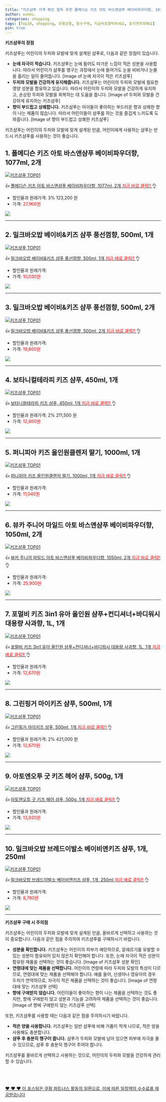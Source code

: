 ```yaml
---
title: "키즈샴푸 가격 확인 필독 추천 폴메디슨 키즈 아토 바스앤샴푸 베이비파우더향, 1077ml, 2개 비교 장점 구매가이드"
author: eunmi.
categories: shopping
tags: [Top10, shopping, 유행상품, 필수구매, 지금바로클릭하세요, 놓치면후회해요]
pin: true
---
```

**키즈샴푸의 장점**

키즈샴푸는 어린이의 두피와 모발에 맞게 설계된 샴푸로, 다음과 같은 장점이 있습니다.

* **눈에 자극이 적습니다.** 키즈샴푸는 눈에 들어도 따가운 느낌이 적은 성분을 사용합니다. 따라서 어린이가 샴푸를 헹구는 과정에서 눈에 들어가도 눈을 비비거나 눈물을 흘리는 일이 줄어듭니다.
[Image of 눈에 자극이 적은 키즈샴푸]
* **두피와 모발을 건강하게 유지해줍니다.** 키즈샴푸는 어린이의 두피와 모발에 필요한 영양 성분을 함유하고 있습니다. 따라서 어린이의 두피와 모발을 건강하게 유지하고, 손상된 두피와 모발을 회복하는 데 도움을 줍니다.
[Image of 두피와 모발을 건강하게 유지하는 키즈샴푸]
* **향이 부드럽고 상쾌합니다.** 키즈샴푸는 아이들이 좋아하는 부드러운 향과 상쾌한 향이 나는 제품이 많습니다. 따라서 어린이들이 샴푸를 하는 것을 즐겁게 느끼도록 도와줍니다.
[Image of 향이 부드럽고 상쾌한 키즈샴푸]

키즈샴푸는 어린이의 두피와 모발에 맞게 설계된 만큼, 어린이에게 사용하는 샴푸는 반드시 키즈샴푸를 사용하는 것이 좋습니다.

   

## 1. 폴메디슨 키즈 아토 바스앤샴푸 베이비파우더향, 1077ml, 2개

[![키즈샴푸 TOP01](https://thumbnail7.coupangcdn.com/thumbnails/remote/230x230ex/image/retail/images/1848404529807115-2f53518b-95a7-414a-8f80-d5316e54cefb.jpg)](https://link.coupang.com/re/AFFSDP?lptag=AF3617701&subid=GithubCoopas&pageKey=6704416128&traceid=V0-153&itemId=3046958774&vendorItemId=71034993021)


👍 [폴메디슨 키즈 아토 바스앤샴푸 베이비파우더향, 1077ml, 2개 <font color=red> 지금 바로 클릭!! </font> ](https://link.coupang.com/re/AFFSDP?lptag=AF3617701&subid=GithubCoopas&pageKey=6704416128&traceid=V0-153&itemId=3046958774&vendorItemId=71034993021) 👌 


- 할인율과 원래가격: 3%  123,200   원
- 가격: <span style='color:red'>27,900원</span>

[![](/discount_price.png)](https://link.coupang.com/re/AFFSDP?lptag=AF3617701&subid=GithubCoopas&pageKey=6704416128&traceid=V0-153&itemId=3046958774&vendorItemId=71034993021)

---


   

## 2. 밀크바오밥 베이비&키즈 샴푸 풍선껌향, 500ml, 1개

[![키즈샴푸 TOP01](https://thumbnail7.coupangcdn.com/thumbnails/remote/230x230ex/image/retail/images/2017782876838297-f22c423f-7a0f-499c-876d-bb519dd5b38f.jpg)](https://link.coupang.com/re/AFFSDP?lptag=AF3617701&subid=GithubCoopas&pageKey=1391953247&traceid=V0-153&itemId=17095881992&vendorItemId=3158660451)


👍 [밀크바오밥 베이비&키즈 샴푸 풍선껌향, 500ml, 1개 <font color=red> 지금 바로 클릭!! </font> ](https://link.coupang.com/re/AFFSDP?lptag=AF3617701&subid=GithubCoopas&pageKey=1391953247&traceid=V0-153&itemId=17095881992&vendorItemId=3158660451) 👌 


- 할인율과 원래가격: 
- 가격: <span style='color:red'>10,030원</span>

[![](/discount_price.png)](https://link.coupang.com/re/AFFSDP?lptag=AF3617701&subid=GithubCoopas&pageKey=1391953247&traceid=V0-153&itemId=17095881992&vendorItemId=3158660451)

---


   

## 3. 밀크바오밥 베이비&키즈 샴푸 풍선껌향, 500ml, 2개

[![키즈샴푸 TOP01](https://thumbnail7.coupangcdn.com/thumbnails/remote/230x230ex/image/retail/images/14956037113692405-f53dc659-fa8f-49aa-bdef-3151ba913ebd.jpg)](https://link.coupang.com/re/AFFSDP?lptag=AF3617701&subid=GithubCoopas&pageKey=1391953247&traceid=V0-153&itemId=14108540598&vendorItemId=70740733652)


👍 [밀크바오밥 베이비&키즈 샴푸 풍선껌향, 500ml, 2개 <font color=red> 지금 바로 클릭!! </font> ](https://link.coupang.com/re/AFFSDP?lptag=AF3617701&subid=GithubCoopas&pageKey=1391953247&traceid=V0-153&itemId=14108540598&vendorItemId=70740733652) 👌 


- 할인율과 원래가격: 
- 가격: <span style='color:red'>19,800원</span>

[![](/discount_price.png)](https://link.coupang.com/re/AFFSDP?lptag=AF3617701&subid=GithubCoopas&pageKey=1391953247&traceid=V0-153&itemId=14108540598&vendorItemId=70740733652)

---


   

## 4. 보타니컬테라피 키즈 샴푸, 450ml, 1개

[![키즈샴푸 TOP01](https://thumbnail9.coupangcdn.com/thumbnails/remote/230x230ex/image/retail/images/1508307399121488-18fa5020-83e6-4431-86d8-172931b05a5a.jpg)](https://link.coupang.com/re/AFFSDP?lptag=AF3617701&subid=GithubCoopas&pageKey=206029724&traceid=V0-153&itemId=607221627&vendorItemId=4592679509)


👍 [보타니컬테라피 키즈 샴푸, 450ml, 1개 <font color=red> 지금 바로 클릭!! </font> ](https://link.coupang.com/re/AFFSDP?lptag=AF3617701&subid=GithubCoopas&pageKey=206029724&traceid=V0-153&itemId=607221627&vendorItemId=4592679509) 👌 


- 할인율과 원래가격: 2%  211,500   원
- 가격: <span style='color:red'>12,800원</span>

[![](/discount_price.png)](https://link.coupang.com/re/AFFSDP?lptag=AF3617701&subid=GithubCoopas&pageKey=206029724&traceid=V0-153&itemId=607221627&vendorItemId=4592679509)

---


   

## 5. 퍼니피아 키즈 올인원클렌저 딸기, 1000ml, 1개

[![키즈샴푸 TOP01](https://thumbnail9.coupangcdn.com/thumbnails/remote/230x230ex/image/retail/images/2020/07/09/13/0/9a3b0742-e822-48f4-b239-c90adf0c8f1d.jpg)](https://link.coupang.com/re/AFFSDP?lptag=AF3617701&subid=GithubCoopas&pageKey=1804982732&traceid=V0-153&itemId=3071241793&vendorItemId=71059159459)


👍 [퍼니피아 키즈 올인원클렌저 딸기, 1000ml, 1개 <font color=red> 지금 바로 클릭!! </font> ](https://link.coupang.com/re/AFFSDP?lptag=AF3617701&subid=GithubCoopas&pageKey=1804982732&traceid=V0-153&itemId=3071241793&vendorItemId=71059159459) 👌 


- 할인율과 원래가격: 
- 가격: <span style='color:red'>11,040원</span>

[![](/discount_price.png)](https://link.coupang.com/re/AFFSDP?lptag=AF3617701&subid=GithubCoopas&pageKey=1804982732&traceid=V0-153&itemId=3071241793&vendorItemId=71059159459)

---


   

## 6. 뷰카 주니어 마일드 아토 바스앤샴푸 베이비파우더향, 1050ml, 2개

[![키즈샴푸 TOP01](https://thumbnail7.coupangcdn.com/thumbnails/remote/230x230ex/image/retail/images/292227579971064-da0d4586-7eee-4fbe-801e-fe43f4f75225.jpg)](https://link.coupang.com/re/AFFSDP?lptag=AF3617701&subid=GithubCoopas&pageKey=7495075714&traceid=V0-153&itemId=19607463934&vendorItemId=86714521106)


👍 [뷰카 주니어 마일드 아토 바스앤샴푸 베이비파우더향, 1050ml, 2개 <font color=red> 지금 바로 클릭!! </font> ](https://link.coupang.com/re/AFFSDP?lptag=AF3617701&subid=GithubCoopas&pageKey=7495075714&traceid=V0-153&itemId=19607463934&vendorItemId=86714521106) 👌 


- 할인율과 원래가격: 
- 가격: <span style='color:red'>25,900원</span>

[![](/discount_price.png)](https://link.coupang.com/re/AFFSDP?lptag=AF3617701&subid=GithubCoopas&pageKey=7495075714&traceid=V0-153&itemId=19607463934&vendorItemId=86714521106)

---


   

## 7. 포멀비 키즈 3in1 유아 올인원 샴푸+컨디셔너+바디워시 대용량 사과향, 1L, 1개

[![키즈샴푸 TOP01](https://thumbnail6.coupangcdn.com/thumbnails/remote/230x230ex/image/retail/images/7898845185893011-df784a00-bff7-4b05-a526-d998a628055e.png)](https://link.coupang.com/re/AFFSDP?lptag=AF3617701&subid=GithubCoopas&pageKey=7310679854&traceid=V0-153&itemId=18728127197&vendorItemId=71274805382)


👍 [포멀비 키즈 3in1 유아 올인원 샴푸+컨디셔너+바디워시 대용량 사과향, 1L, 1개 <font color=red> 지금 바로 클릭!! </font> ](https://link.coupang.com/re/AFFSDP?lptag=AF3617701&subid=GithubCoopas&pageKey=7310679854&traceid=V0-153&itemId=18728127197&vendorItemId=71274805382) 👌 


- 할인율과 원래가격: 
- 가격: <span style='color:red'>12,670원</span>

[![](/discount_price.png)](https://link.coupang.com/re/AFFSDP?lptag=AF3617701&subid=GithubCoopas&pageKey=7310679854&traceid=V0-153&itemId=18728127197&vendorItemId=71274805382)

---


   

## 8. 그린핑거 마이키즈 샴푸, 500ml, 1개

[![키즈샴푸 TOP01](https://thumbnail8.coupangcdn.com/thumbnails/remote/230x230ex/image/retail/images/3070441592563237-84a7de21-fd73-4144-ae39-3874e7ae838f.jpg)](https://link.coupang.com/re/AFFSDP?lptag=AF3617701&subid=GithubCoopas&pageKey=1163478&traceid=V0-153&itemId=566991386&vendorItemId=4488324874)


👍 [그린핑거 마이키즈 샴푸, 500ml, 1개 <font color=red> 지금 바로 클릭!! </font> ](https://link.coupang.com/re/AFFSDP?lptag=AF3617701&subid=GithubCoopas&pageKey=1163478&traceid=V0-153&itemId=566991386&vendorItemId=4488324874) 👌 


- 할인율과 원래가격: 2%  421,000   원
- 가격: <span style='color:red'>12,670원</span>

[![](/discount_price.png)](https://link.coupang.com/re/AFFSDP?lptag=AF3617701&subid=GithubCoopas&pageKey=1163478&traceid=V0-153&itemId=566991386&vendorItemId=4488324874)

---


   

## 9. 아토엔오투 굿 키즈 헤어 샴푸, 500g, 1개

[![키즈샴푸 TOP01](https://thumbnail10.coupangcdn.com/thumbnails/remote/230x230ex/image/retail/images/2020/07/01/12/1/55f8a67a-c509-42a7-a73a-6fee28a1ce55.jpg)](https://link.coupang.com/re/AFFSDP?lptag=AF3617701&subid=GithubCoopas&pageKey=1772226378&traceid=V0-153&itemId=3017601474&vendorItemId=71005769523)


👍 [아토엔오투 굿 키즈 헤어 샴푸, 500g, 1개 <font color=red> 지금 바로 클릭!! </font> ](https://link.coupang.com/re/AFFSDP?lptag=AF3617701&subid=GithubCoopas&pageKey=1772226378&traceid=V0-153&itemId=3017601474&vendorItemId=71005769523) 👌 


- 할인율과 원래가격: 
- 가격: <span style='color:red'>13,920원</span>

[![](/discount_price.png)](https://link.coupang.com/re/AFFSDP?lptag=AF3617701&subid=GithubCoopas&pageKey=1772226378&traceid=V0-153&itemId=3017601474&vendorItemId=71005769523)

---


   

## 10. 밀크바오밥 브레드이발소 베이비앤키즈 샴푸, 1개, 250ml

[![키즈샴푸 TOP01](https://thumbnail9.coupangcdn.com/thumbnails/remote/230x230ex/image/retail/images/344518409925195-d31ce2c6-95d0-43ca-8977-397dc22543c1.png)](https://link.coupang.com/re/AFFSDP?lptag=AF3617701&subid=GithubCoopas&pageKey=5078912718&traceid=V0-153&itemId=19294689276&vendorItemId=74180152696)


👍 [밀크바오밥 브레드이발소 베이비앤키즈 샴푸, 1개, 250ml <font color=red> 지금 바로 클릭!! </font> ](https://link.coupang.com/re/AFFSDP?lptag=AF3617701&subid=GithubCoopas&pageKey=5078912718&traceid=V0-153&itemId=19294689276&vendorItemId=74180152696) 👌 


- 할인율과 원래가격: 
- 가격: <span style='color:red'>8,790원</span>

[![](/discount_price.png)](https://link.coupang.com/re/AFFSDP?lptag=AF3617701&subid=GithubCoopas&pageKey=5078912718&traceid=V0-153&itemId=19294689276&vendorItemId=74180152696)

---
**키즈샴푸 구매 시 주의점**

키즈샴푸는 어린이의 두피와 모발에 맞게 설계된 만큼, 올바르게 선택하고 사용하는 것이 중요합니다. 다음과 같은 점을 주의하여 키즈샴푸를 구매하시기 바랍니다.

* **성분을 확인합니다.** 키즈샴푸는 어린이의 피부가 예민하므로, 알레르기를 유발할 수 있는 성분이 함유되어 있지 않은지 확인해야 합니다. 또한, 눈에 자극이 적은 성분이 함유된 제품을 선택하는 것이 좋습니다.
[Image of 키즈샴푸 성분 확인]
* **연령대에 맞는 제품을 선택합니다.** 어린이의 연령에 따라 두피와 모발의 특성이 다르므로, 연령대에 맞는 제품을 선택해야 합니다. 예를 들어, 신생아나 영유아의 경우 두피가 연약하므로, 자극이 적은 제품을 선택하는 것이 좋습니다.
[Image of 연령대에 맞는 키즈샴푸 선택]
* **향에 구애받지 않습니다.** 어린이들이 좋아하는 향이 나는 제품을 선택하는 것도 좋지만, 향에 구애받지 않고 성분과 기능을 고려하여 제품을 선택하는 것이 좋습니다.
[Image of 향에 구애받지 않는 키즈샴푸 선택]

또한, 키즈샴푸를 사용할 때는 다음과 같은 점을 주의하시기 바랍니다.

* **적은 양을 사용합니다.** 키즈샴푸는 일반 샴푸에 비해 거품이 적게 나므로, 적은 양을 사용해도 충분합니다.
* **샴푸 후 충분히 헹구어 줍니다.** 샴푸가 두피와 모발에 남아 있으면 피부에 자극을 줄 수 있으므로, 샴푸 후 충분히 헹구어 주어야 합니다.

키즈샴푸를 올바르게 선택하고 사용하는 것으로, 어린이의 두피와 모발을 건강하게 관리할 수 있습니다.<br><br><br><br><br> [ ❤ ❤ ❤ 이 포스팅은 쿠팡 파트너스 활동의 일환으로, 이에 따른 일정액의 수수료를 제공받습니다](https://link.coupang.com/a/bcEFyh)